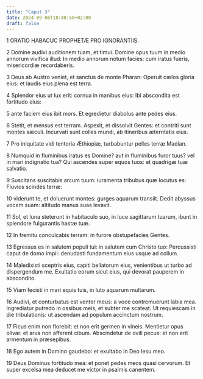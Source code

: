 ```yaml
---
title: "Caput 3"
date: 2024-09-06T18:40:58+02:00
draft: false
---
```




1 ORATIO HABACUC PROPHETÆ PRO IGNORANTIIS.

2 Domine audivi auditionem tuam, et timui. Domine opus tuum in medio annorum vivifica illud: In medio annorum notum facies: cum iratus fueris, misericordiæ recordaberis.

3 Deus ab Austro veniet, et sanctus de monte Pharan: Operuit cælos gloria eius: et laudis eius plena est terra.

4 Splendor eius ut lux erit: cornua in manibus eius: Ibi abscondita est fortitudo eius:

5 ante faciem eius ibit mors. Et egredietur diabolus ante pedes eius.

6 Stetit, et mensus est terram. Aspexit, et dissolvit Gentes: et contriti sunt montes sæculi. Incurvati sunt colles mundi, ab itineribus æterntatis eius.

7 Pro iniquitate vidi tentoria Æthiopiæ, turbabuntur pelles terræ Madian.

8 Numquid in fluminibus iratus es Domine? aut in fluminibus furor tuus? vel in mari indignatio tua? Qui ascendes super equos tuos: et quadrigæ tuæ salvatio.

9 Suscitans suscitabis arcum tuum: iuramenta tribubus quæ locutus es: Fluvios scindes terræ:

10 viderunt te, et doluerunt montes: gurges aquarum transiit. Dedit abyssus vocem suam: altitudo manus suas levavit.

11 Sol, et luna steterunt in habitaculo suo, in luce sagittarum tuarum, ibunt in splendore fulgurantis hastæ tuæ.

12 In fremitu conculcabis terram: in furore obstupefacies Gentes.

13 Egressus es in salutem populi tui: in salutem cum Christo tuo: Percussisti caput de domo impii: denudasti fundamentum eius usque ad collum.

14 Maledixisti sceptris eius, capiti bellatorum eius, venientibus ut turbo ad dispergendum me. Exultatio eorum sicut eius, qui devorat pauperem in abscondito.

15 Viam fecisti in mari equis tuis, in luto aquarum multarum.

16 Audivi, et conturbatus est venter meus: a voce contremuerunt labia mea. Ingrediatur putredo in ossibus meis, et subter me scateat. Ut requiescam in die tribulationis: ut ascendam ad populum accinctum nostrum.

17 Ficus enim non florebit: et non erit germen in vineis. Mentietur opus olivæ: et arva non afferent cibum. Abscindetur de ovili pecus: et non erit armentum in præsepibus.

18 Ego autem in Domino gaudebo: et exultabo in Deo Iesu meo.

19 Deus Dominus fortitudo mea: et ponet pedes meos quasi cervorum. Et super excelsa mea deducet me victor in psalmis canentem.

